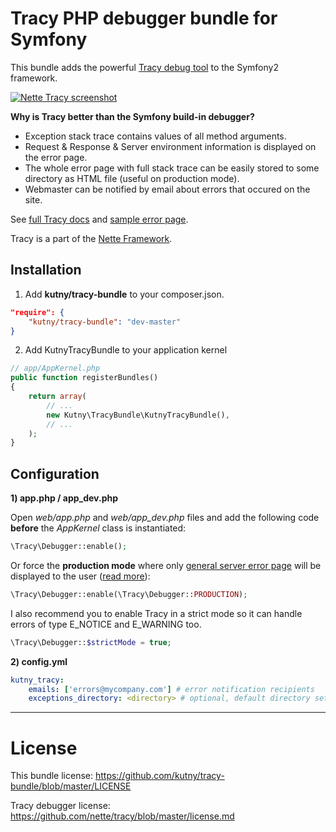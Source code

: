 Tracy PHP debugger bundle for Symfony
=====================================

This bundle adds the powerful [Tracy debug tool](https://github.com/nette/tracy) to the Symfony2 framework.

[![Nette Tracy screenshot](http://nette.github.io/tracy/images/tracy-exception.png)](http://nette.github.io/tracy/tracy-exception.html)

**Why is Tracy better than the Symfony build-in debugger?**

* Exception stack trace contains values of all method arguments.
* Request & Response & Server environment information is displayed on the error page.
* The whole error page with full stack trace can be easily stored to some directory as HTML file (useful on production mode).
* Webmaster can be notified by email about errors that occured on the site.

See [full Tracy docs](https://github.com/nette/tracy) and [sample error page](http://nette.github.io/tracy/tracy-exception.html).

Tracy is a part of the [Nette Framework](http://nette.org/).

Installation
------------

1) Add __kutny/tracy-bundle__ to your composer.json.

~~~~~ json
"require": {
    "kutny/tracy-bundle": "dev-master"
}
~~~~~

2) Add KutnyTracyBundle to your application kernel

~~~~~ php
// app/AppKernel.php
public function registerBundles()
{
    return array(
        // ...
        new Kutny\TracyBundle\KutnyTracyBundle(),
        // ...
    );
}
~~~~~

Configuration
-------------

**1) app.php / app_dev.php**

Open *web/app.php* and *web/app_dev.php* files and add the following code **before** the _AppKernel_ class is instantiated:

~~~~~ php
\Tracy\Debugger::enable();
~~~~~

Or force the **production mode** where only [general server error page](http://nette.github.io/tracy/images/tracy-error2.png) will be displayed to the user ([read more](https://github.com/nette/tracy#production-mode-and-error-logging)):

~~~~~ php
\Tracy\Debugger::enable(\Tracy\Debugger::PRODUCTION);
~~~~~

I also recommend you to enable Tracy in a strict mode so it can handle errors of type E_NOTICE and E_WARNING too.

~~~~~ php
\Tracy\Debugger::$strictMode = true;
~~~~~

**2) config.yml**

~~~~~ yaml
kutny_tracy:
    emails: ['errors@mycompany.com'] # error notification recipients
    exceptions_directory: <directory> # optional, default directory set to %kernel.logs_dir%/exceptions

~~~~~

-------------

License
=======

This bundle license: https://github.com/kutny/tracy-bundle/blob/master/LICENSE

Tracy debugger license: https://github.com/nette/tracy/blob/master/license.md
